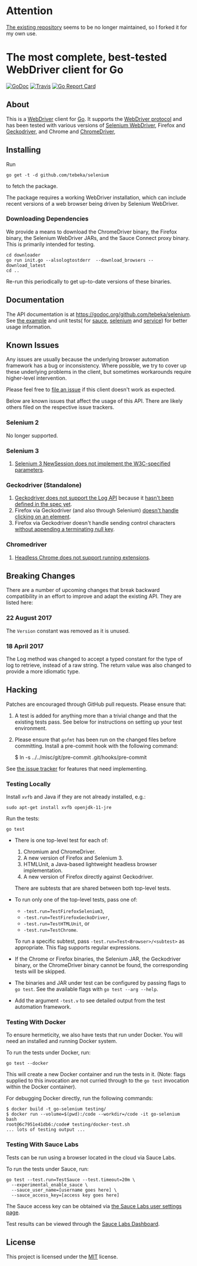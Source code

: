 # Attention

[The existing repository](https://github.com/tebeka/selenium) seems to be no longer maintained, so I forked it for my
own use.

# The most complete, best-tested WebDriver client for Go

[![GoDoc](https://godoc.org/github.com/tebeka/selenium?status.svg)](https://godoc.org/github.com/tebeka/selenium)
[![Travis](https://travis-ci.org/tebeka/selenium.svg?branch=master)](https://travis-ci.org/tebeka/selenium)
[![Go Report Card](https://goreportcard.com/badge/github.com/tebeka/selenium)](https://goreportcard.com/report/github.com/tebeka/selenium)

## About

This is a [WebDriver][selenium] client for [Go][go]. It supports the
[WebDriver protocol][webdriver] and has been tested with various versions of
[Selenium WebDriver][selenium], Firefox and [Geckodriver][geckodriver], and
Chrome and [ChromeDriver][chromedriver],

[selenium]: https://www.selenium.dev/

[webdriver]: https://www.w3.org/TR/webdriver/

[go]: https://go.dev/

[server]: https://www.selenium.dev/downloads/

[geckodriver]: https://github.com/mozilla/geckodriver

[chromedriver]: https://sites.google.com/chromium.org/driver/

## Installing

Run

```
go get -t -d github.com/tebeka/selenium
```

to fetch the package.

The package requires a working WebDriver installation, which can include recent
versions of a web browser being driven by Selenium WebDriver.

### Downloading Dependencies

We provide a means to download the ChromeDriver binary, the Firefox binary, the
Selenium WebDriver JARs, and the Sauce Connect proxy binary. This is primarily
intended for testing.

```
cd downloader
go run init.go --alsologtostderr  --download_browsers --download_latest
cd ..
```

Re-run this periodically to get up-to-date versions of these binaries.

## Documentation

The API documentation is at https://godoc.org/github.com/tebeka/selenium.
See [the example](https://github.com/tebeka/selenium/blob/master/example_test.go) and unit tests(
for [sauce](https://github.com/tebeka/selenium/blob/master/sauce_test.go), [selenium](https://github.com/tebeka/selenium/blob/master/selenium_test.go)
and [service](https://github.com/tebeka/selenium/blob/master/service_test.go)) for better usage information.

## Known Issues

Any issues are usually because the underlying browser automation framework has a
bug or inconsistency. Where possible, we try to cover up these underlying
problems in the client, but sometimes workarounds require higher-level
intervention.

Please feel free to [file an issue][issue] if this client doesn't work as
expected.

[issue]: https://github.com/tebeka/selenium/issues/new

Below are known issues that affect the usage of this API. There are likely
others filed on the respective issue trackers.

### Selenium 2

No longer supported.

### Selenium 3

1. [Selenium 3 NewSession does not implement the W3C-specified parameters](https://github.com/SeleniumHQ/selenium/issues/2827).

### Geckodriver (Standalone)

1. [Geckodriver does not support the Log API](https://github.com/mozilla/geckodriver/issues/284)
   because it
   [hasn't been defined in the spec yet](https://github.com/w3c/webdriver/issues/406).
2. Firefox via Geckodriver (and also through Selenium)
   [doesn't handle clicking on an element](https://github.com/mozilla/geckodriver/issues/1007).
3. Firefox via Geckodriver doesn't handle sending control characters
   [without appending a terminating null key](https://github.com/mozilla/geckodriver/issues/665).

### Chromedriver

1. [Headless Chrome does not support running extensions](https://crbug.com/706008).

## Breaking Changes

There are a number of upcoming changes that break backward compatibility in an
effort to improve and adapt the existing API. They are listed here:

### 22 August 2017

The `Version` constant was removed as it is unused.

### 18 April 2017

The Log method was changed to accept a typed constant for the type of log to
retrieve, instead of a raw string. The return value was also changed to provide
a more idiomatic type.

## Hacking

Patches are encouraged through GitHub pull requests. Please ensure that:

1. A test is added for anything more than a trivial change and that the
   existing tests pass. See below for instructions on setting up your test
   environment.
2. Please ensure that `gofmt` has been run on the changed files before
   committing. Install a pre-commit hook with the following command:

   $ ln -s ../../misc/git/pre-commit .git/hooks/pre-commit

See [the issue tracker][issues] for features that need implementing.

[issues]: https://github.com/tebeka/selenium/issues

### Testing Locally

Install `xvfb` and Java if they are not already installed, e.g.:

```
sudo apt-get install xvfb openjdk-11-jre
```

Run the tests:

```
go test
```

* There is one top-level test for each of:

    1. Chromium and ChromeDriver.
    2. A new version of Firefox and Selenium 3.
    3. HTMLUnit, a Java-based lightweight headless browser implementation.
    4. A new version of Firefox directly against Geckodriver.

  There are subtests that are shared between both top-level tests.

* To run only one of the top-level tests, pass one of:

    * `-test.run=TestFirefoxSelenium3`,
    * `-test.run=TestFirefoxGeckoDriver`,
    * `-test.run=TestHTMLUnit`, or
    * `-test.run=TestChrome`.

  To run a specific subtest, pass `-test.run=Test<Browser>/<subtest>` as
  appropriate. This flag supports regular expressions.

* If the Chrome or Firefox binaries, the Selenium JAR, the Geckodriver binary,
  or the ChromeDriver binary cannot be found, the corresponding tests will be
  skipped.

* The binaries and JAR under test can be configured by passing flags to `go
  test`. See the available flags with `go test --arg --help`.

* Add the argument `-test.v` to see detailed output from the test automation
  framework.

### Testing With Docker

To ensure hermeticity, we also have tests that run under Docker. You will need
an installed and running Docker system.

To run the tests under Docker, run:

```
go test --docker
```

This will create a new Docker container and run the tests in it. (Note: flags
supplied to this invocation are not curried through to the `go test` invocation
within the Docker container).

For debugging Docker directly, run the following commands:

```
$ docker build -t go-selenium testing/
$ docker run --volume=$(pwd):/code --workdir=/code -it go-selenium bash
root@6c7951e41db6:/code# testing/docker-test.sh
... lots of testing output ...
```

### Testing With Sauce Labs

Tests can be run using a browser located in the cloud via Sauce Labs.

To run the tests under Sauce, run:

```
go test --test.run=TestSauce --test.timeout=20m \
  --experimental_enable_sauce \
  --sauce_user_name=[username goes here] \
  --sauce_access_key=[access key goes here]
```

The Sauce access key can be obtained via
[the Sauce Labs user settings page](https://saucelabs.com/beta/user-settings).

Test results can be viewed through the
[Sauce Labs Dashboard](https://saucelabs.com/beta/dashboard/tests).

## License

This project is licensed under the [MIT][mit] license.

[mit]: https://raw.githubusercontent.com/dukhyungkim/selenium/master/LICENSE
